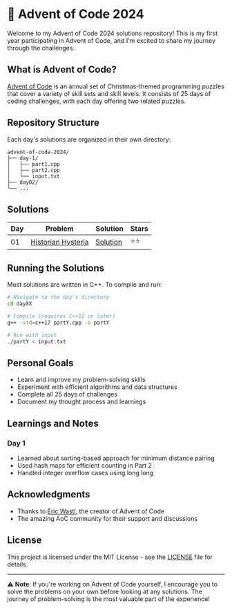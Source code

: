 # 🎄 Advent of Code 2024

Welcome to my Advent of Code 2024 solutions repository! This is my first year participating in Advent of Code, and I'm excited to share my journey through the challenges.

## What is Advent of Code?

[Advent of Code](https://adventofcode.com/2024) is an annual set of Christmas-themed programming puzzles that cover a variety of skill sets and skill levels. It consists of 25 days of coding challenges, with each day offering two related puzzles.

## Repository Structure

Each day's solutions are organized in their own directory:

```
advent-of-code-2024/
├── day-1/
│   ├── part1.cpp
│   ├── part2.cpp
│   └── input.txt
├── day02/
└── ...
```

## Solutions

| Day | Problem | Solution | Stars |
|-----|----------|----------|--------|
| 01 | [Historian Hysteria](https://adventofcode.com/2024/day/1) | [Solution](day01/) | ⭐⭐ |

## Running the Solutions

Most solutions are written in C++. To compile and run:

```bash
# Navigate to the day's directory
cd dayXX

# Compile (requires C++11 or later)
g++ -std=c++17 partY.cpp -o partY

# Run with input
./partY < input.txt
```

## Personal Goals

- Learn and improve my problem-solving skills
- Experiment with efficient algorithms and data structures
- Complete all 25 days of challenges
- Document my thought process and learnings

## Learnings and Notes

### Day 1
- Learned about sorting-based approach for minimum distance pairing
- Used hash maps for efficient counting in Part 2
- Handled integer overflow cases using long long

## Acknowledgments

- Thanks to [Eric Wastl](http://was.tl/), the creator of Advent of Code
- The amazing AoC community for their support and discussions

## License

This project is licensed under the MIT License - see the [LICENSE](LICENSE) file for details.

---

⚠️ **Note**: If you're working on Advent of Code yourself, I encourage you to solve the problems on your own before looking at any solutions. The journey of problem-solving is the most valuable part of the experience!